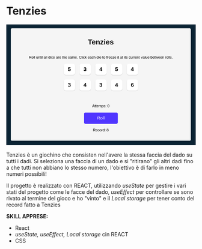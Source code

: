# Tenzies

![Game](Tenzies_img.png)

Tenzies è un giochino che consisten nell'avere la stessa faccia del dado su tutti i dadi. Si seleziona una faccia di un dado e si "ritirano" gli altri dadi fino a che tutti non abbiano lo stesso numero, l'obiettivo è di farlo in meno numeri possibili!

Il progetto è realizzato con REACT, utilizzando *useState* per gestire i vari stati del progetto come le facce del dado, *useEffect* per controllare se sono rivato al termine del gioco e ho "vinto" e il *Local storage* per tener conto del record fatto a Tenzies

**SKILL APPRESE:**
- React
- *useState, useEffect, Local storage* cin REACT
- CSS
